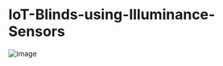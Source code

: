 # IoT-Blinds-using-Illuminance-Sensors

![image](https://user-images.githubusercontent.com/65770658/179042804-9e3b43df-de47-468a-9276-71b2c56b1b09.png)
